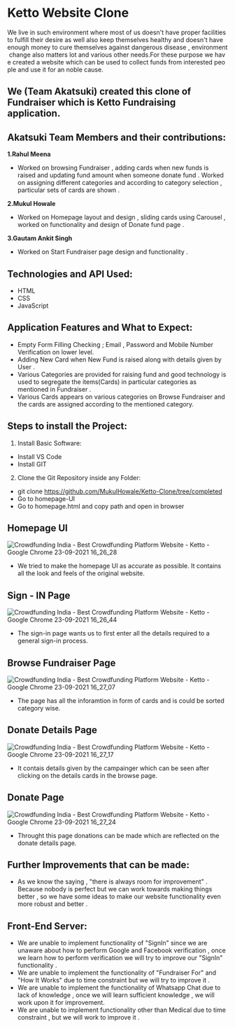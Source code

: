 # Ketto Website Clone

We live in such environment where most of us doesn't have proper facilities to fulfill their desire as well also keep themselves healthy and doesn't have enough money to cure themselves against dangerous disease , environment change also matters lot and various other needs.For these purpose we have created a website which can be used to collect funds from interested people and use it for an noble cause.

## We (Team Akatsuki) created this clone of Fundraiser which is Ketto Fundraising application.

## Akatsuki Team Members and their contributions:

**1.Rahul Meena**
* Worked on browsing Fundraiser , adding cards when new funds is raised and updating fund amount when someone donate fund . Worked on assigning different categories and according to category selection , particular sets of cards are shown .


**2.Mukul Howale**
* Worked on Homepage layout and design , sliding cards using Carousel , worked on functionality and design of Donate fund page .


**3.Gautam Ankit Singh**
* Worked on Start Fundraiser page design and functionality .

## Technologies and API Used:
* HTML
* CSS
* JavaScript


## Application Features and What to Expect:
* Empty Form Filling Checking ; Email , Password and Mobile Number Verification on lower level.
* Adding New Card when New Fund is raised along with details given by User .
* Various Categories are provided for raising fund and good technology is used to segregate the items(Cards) in particular categories as mentioned in Fundraiser .
* Various Cards appears on various categories on Browse Fundraiser and the cards are assigned according to the mentioned category.


## Steps to install the Project:

1. Install Basic Software:
* Install VS Code
* Install GIT
2. Clone the Git Repository inside any Folder:
* git clone https://github.com/MukulHowale/Ketto-Clone/tree/completed
* Go to homepage-UI
* Go to homepage.html and copy path and open in browser

## Homepage UI
![Crowdfunding India - Best Crowdfunding Platform   Website - Ketto - Google Chrome 23-09-2021 16_26_28](https://user-images.githubusercontent.com/86506262/134496068-b9312f24-f839-46aa-be62-0fb92dc12697.png)
* We tried to make the homepage UI as accurate as possible. It contains all the look and feels of the original website.

## Sign - IN Page
![Crowdfunding India - Best Crowdfunding Platform   Website - Ketto - Google Chrome 23-09-2021 16_26_44](https://user-images.githubusercontent.com/86506262/134496326-9cf7f60c-d7ef-4493-8c21-7833ac764dde.png)
* The sign-in page wants us to first enter all the details required to a general sign-in process.

## Browse Fundraiser Page
![Crowdfunding India - Best Crowdfunding Platform   Website - Ketto - Google Chrome 23-09-2021 16_27_07](https://user-images.githubusercontent.com/86506262/134496541-31db1e8b-7114-4b43-b117-47b522bb90a2.png)
* The page has all the inforamtion in form of cards and is could be sorted category wise.

## Donate Details Page
![Crowdfunding India - Best Crowdfunding Platform   Website - Ketto - Google Chrome 23-09-2021 16_27_17](https://user-images.githubusercontent.com/86506262/134496747-d53557ea-9af4-49a5-ab14-60a5f18cac8c.png)
* It contais details given by the campainger which can be seen after clicking on the details cards in the browse page.

## Donate Page
![Crowdfunding India - Best Crowdfunding Platform   Website - Ketto - Google Chrome 23-09-2021 16_27_24](https://user-images.githubusercontent.com/86506262/134497071-c667f9cb-3e00-429e-a45c-e63b264da943.png)
* Throught this page donations can be made which are reflected on the donate details page.

## Further Improvements that can be made:
* As we know the saying ,  "there is always room for improvement" . Because nobody is perfect but we can work towards making things better , so we have some ideas to make our website functionality even more robust and better .

## Front-End Server:
* We are unable to implement functionality of "SignIn" since we are unaware about how to perform Google and Facebook verification , once we learn how to perform verification we will try to improve our "SignIn" functionality .
* We are unable to implement the functionality of "Fundraiser For" and "How It Works" due to time constraint but we will try to improve it .
* We are unable to implement the functionality of Whatsapp Chat due to lack of knowledge , once we will learn sufficient knowledge , we will work upon it for improvement.
* We are unable to implement functionality other than Medical due to time constraint , but we will work to improve it .
